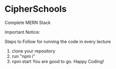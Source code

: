 # CipherSchools
Complete MERN Stack

Important Notice:

Steps to Follow for running the code in every lecture

1. clone your repository
2. run "npm i"
3. npm start
You are good to go. Happy Coding!

